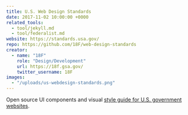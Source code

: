 ```yaml
---
title: U.S. Web Design Standards
date: 2017-11-02 10:00:00 +0000
related_tools:
  - tool/jekyll.md
  - tool/federalist.md
website: https://standards.usa.gov/
repo: https://github.com/18F/web-design-standards
creator:
  - name: "18F"
    role: "Design/Development"
    url: https://18f.gsa.gov/
    twitter_username: 18F
images:
  - "/uploads/us-webdesign-standards.png"
---
```


Open source UI components and visual [style guide for U.S. government websites](https://standards.usa.gov).
